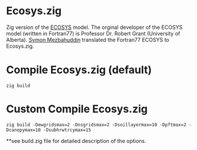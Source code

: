 # Ecosys.zig
Zig version of the [ECOSYS](https://github.com/jinyun1tang/ECOSYS) model. The orginal developer of the ECOSYS model (written in Fortran77) is Professor Dr. Robert Grant (University of Alberta). [Symon Mezbahuddin](mailto:symon.mezbahuddin@4sanalyticsnmodelling.com) translated the Fortran77 ECOSYS to Ecosys.zig.

# Compile Ecosys.zig (default)
`zig build`

# Custom Compile Ecosys.zig
`zig build -Dewgridsmax=2 -Dnsgridsmax=2 -Dsoillayermax=10 -Dpftmax=2 -Dcanopymax=10 -Dsubhrwtrcymax=15`

**see build.zig file for detailed description of the options.
